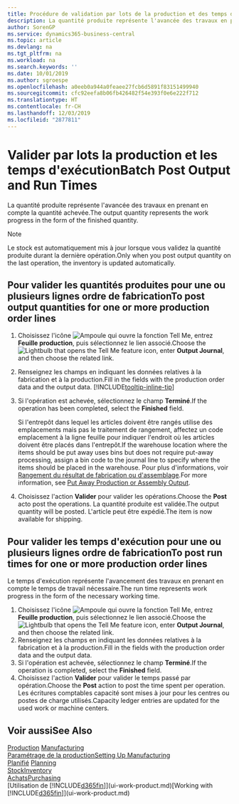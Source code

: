 ```yaml
---
title: Procédure de validation par lots de la production et des temps d'exécution | Microsoft Docs
description: La quantité produite représente l'avancée des travaux en prenant en compte la quantité achevée.
author: SorenGP
ms.service: dynamics365-business-central
ms.topic: article
ms.devlang: na
ms.tgt_pltfrm: na
ms.workload: na
ms.search.keywords: ''
ms.date: 10/01/2019
ms.author: sgroespe
ms.openlocfilehash: a0eeb0a944a0feaee27fcb6d5891f83151499940
ms.sourcegitcommit: cfc92eefa8b06fb426482f54e393f0e6e222f712
ms.translationtype: HT
ms.contentlocale: fr-CH
ms.lasthandoff: 12/03/2019
ms.locfileid: "2877811"
---
```

# <a name="batch-post-output-and-run-times"></a><span data-ttu-id="ca255-103">Valider par lots la production et les temps d'exécution</span><span class="sxs-lookup"><span data-stu-id="ca255-103">Batch Post Output and Run Times</span></span>
<span data-ttu-id="ca255-104">La quantité produite représente l'avancée des travaux en prenant en compte la quantité achevée.</span><span class="sxs-lookup"><span data-stu-id="ca255-104">The output quantity represents the work progress in the form of the finished quantity.</span></span>  

> [!NOTE]
> <span data-ttu-id="ca255-105">Le stock est automatiquement mis à jour lorsque vous validez la quantité produite durant la dernière opération.</span><span class="sxs-lookup"><span data-stu-id="ca255-105">Only when you post output quantity on the last operation, the inventory is updated automatically.</span></span>  

## <a name="to-post-output-quantities-for-one-or-more-production-order-lines"></a><span data-ttu-id="ca255-106">Pour valider les quantités produites pour une ou plusieurs lignes ordre de fabrication</span><span class="sxs-lookup"><span data-stu-id="ca255-106">To post output quantities for one or more production order lines</span></span>
1. <span data-ttu-id="ca255-107">Choisissez l'icône ![Ampoule qui ouvre la fonction Tell Me](media/ui-search/search_small.png "Dites-moi ce que vous voulez faire"), entrez **Feuille production**, puis sélectionnez le lien associé.</span><span class="sxs-lookup"><span data-stu-id="ca255-107">Choose the ![Lightbulb that opens the Tell Me feature](media/ui-search/search_small.png "Tell me what you want to do") icon, enter **Output Journal**, and then choose the related link.</span></span>  
2. <span data-ttu-id="ca255-108">Renseignez les champs en indiquant les données relatives à la fabrication et à la production.</span><span class="sxs-lookup"><span data-stu-id="ca255-108">Fill in the fields with the production order data and the output data.</span></span> [!INCLUDE[tooltip-inline-tip](includes/tooltip-inline-tip_md.md)]
3. <span data-ttu-id="ca255-109">Si l'opération est achevée, sélectionnez le champ **Terminé**.</span><span class="sxs-lookup"><span data-stu-id="ca255-109">If the operation has been completed, select the **Finished** field.</span></span>  

    <span data-ttu-id="ca255-110">Si l'entrepôt dans lequel les articles doivent être rangés utilise des emplacements mais pas le traitement de rangement, affectez un code emplacement à la ligne feuille pour indiquer l'endroit où les articles doivent être placés dans l'entrepôt.</span><span class="sxs-lookup"><span data-stu-id="ca255-110">If the warehouse location where the items should be put away uses bins but does not require put-away processing,  assign a bin code to the journal line to specify where the items should be placed in the warehouse.</span></span> <span data-ttu-id="ca255-111">Pour plus d'informations, voir [Rangement du résultat de fabrication ou d'assemblage](warehouse-how-to-put-away-production-output.md).</span><span class="sxs-lookup"><span data-stu-id="ca255-111">For more information, see [Put Away Production or Assembly Output](warehouse-how-to-put-away-production-output.md).</span></span>  

4. <span data-ttu-id="ca255-112">Choisissez l'action **Valider** pour valider les opérations.</span><span class="sxs-lookup"><span data-stu-id="ca255-112">Choose the **Post** acto post the operations.</span></span> <span data-ttu-id="ca255-113">La quantité produite est validée.</span><span class="sxs-lookup"><span data-stu-id="ca255-113">The output quantity will be posted.</span></span> <span data-ttu-id="ca255-114">L'article peut être expédié.</span><span class="sxs-lookup"><span data-stu-id="ca255-114">The item is now available for shipping.</span></span>  

## <a name="to-post-run-times-for-one-or-more-production-order-lines"></a><span data-ttu-id="ca255-115">Pour valider les temps d'exécution pour une ou plusieurs lignes ordre de fabrication</span><span class="sxs-lookup"><span data-stu-id="ca255-115">To post run times for one or more production order lines</span></span>
<span data-ttu-id="ca255-116">Le temps d'exécution représente l'avancement des travaux en prenant en compte le temps de travail nécessaire.</span><span class="sxs-lookup"><span data-stu-id="ca255-116">The run time represents work progress in the form of the necessary working time.</span></span>    

1.  <span data-ttu-id="ca255-117">Choisissez l'icône ![Ampoule qui ouvre la fonction Tell Me](media/ui-search/search_small.png "Dites-moi ce que vous voulez faire"), entrez **Feuille production**, puis sélectionnez le lien associé.</span><span class="sxs-lookup"><span data-stu-id="ca255-117">Choose the ![Lightbulb that opens the Tell Me feature](media/ui-search/search_small.png "Tell me what you want to do") icon, enter **Output Journal**, and then choose the related link.</span></span>  
2. <span data-ttu-id="ca255-118">Renseignez les champs en indiquant les données relatives à la fabrication et à la production.</span><span class="sxs-lookup"><span data-stu-id="ca255-118">Fill in the fields with the production order data and the output data.</span></span>  
3.  <span data-ttu-id="ca255-119">Si l'opération est achevée, sélectionnez le champ **Terminé**.</span><span class="sxs-lookup"><span data-stu-id="ca255-119">If the operation is completed, select the **Finished** field.</span></span>  
4. <span data-ttu-id="ca255-120">Choisissez l'action **Valider** pour valider le temps passé par opération.</span><span class="sxs-lookup"><span data-stu-id="ca255-120">Choose the **Post** action to post the time spent per operation.</span></span> <span data-ttu-id="ca255-121">Les écritures comptables capacité sont mises à jour pour les centres ou postes de charge utilisés.</span><span class="sxs-lookup"><span data-stu-id="ca255-121">Capacity ledger entries are updated for the used work or machine centers.</span></span>

## <a name="see-also"></a><span data-ttu-id="ca255-122">Voir aussi</span><span class="sxs-lookup"><span data-stu-id="ca255-122">See Also</span></span>  
<span data-ttu-id="ca255-123">[Production](production-manage-manufacturing.md)  </span><span class="sxs-lookup"><span data-stu-id="ca255-123">[Manufacturing](production-manage-manufacturing.md)  </span></span>  
[<span data-ttu-id="ca255-124">Paramétrage de la production</span><span class="sxs-lookup"><span data-stu-id="ca255-124">Setting Up Manufacturing</span></span>](production-configure-production-processes.md)  
<span data-ttu-id="ca255-125">[Planifié](production-planning.md)    </span><span class="sxs-lookup"><span data-stu-id="ca255-125">[Planning](production-planning.md)    </span></span>  
[<span data-ttu-id="ca255-126">Stock</span><span class="sxs-lookup"><span data-stu-id="ca255-126">Inventory</span></span>](inventory-manage-inventory.md)  
[<span data-ttu-id="ca255-127">Achats</span><span class="sxs-lookup"><span data-stu-id="ca255-127">Purchasing</span></span>](purchasing-manage-purchasing.md)  
<span data-ttu-id="ca255-128">[Utilisation de [!INCLUDE[d365fin](includes/d365fin_md.md)]](ui-work-product.md)</span><span class="sxs-lookup"><span data-stu-id="ca255-128">[Working with [!INCLUDE[d365fin](includes/d365fin_md.md)]](ui-work-product.md)</span></span>
